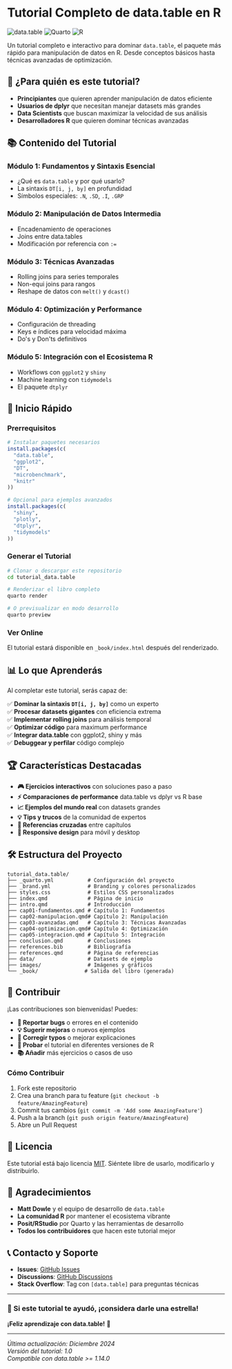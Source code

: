 # Tutorial Completo de data.table en R

![data.table](https://img.shields.io/badge/data.table-1.14%2B-2E8B57?style=for-the-badge)
![Quarto](https://img.shields.io/badge/Quarto-1.3%2B-276DC3?style=for-the-badge)
![R](https://img.shields.io/badge/R-4.0%2B-276DC3?style=for-the-badge)

Un tutorial completo e interactivo para dominar `data.table`, el paquete más rápido para manipulación de datos en R. Desde conceptos básicos hasta técnicas avanzadas de optimización.

## 🎯 ¿Para quién es este tutorial?

- **Principiantes** que quieren aprender manipulación de datos eficiente
- **Usuarios de dplyr** que necesitan manejar datasets más grandes
- **Data Scientists** que buscan maximizar la velocidad de sus análisis
- **Desarrolladores R** que quieren dominar técnicas avanzadas

## 📚 Contenido del Tutorial

### **Módulo 1: Fundamentos y Sintaxis Esencial**
- ¿Qué es `data.table` y por qué usarlo?
- La sintaxis `DT[i, j, by]` en profundidad
- Símbolos especiales: `.N`, `.SD`, `.I`, `.GRP`

### **Módulo 2: Manipulación de Datos Intermedia**
- Encadenamiento de operaciones
- Joins entre data.tables
- Modificación por referencia con `:=`

### **Módulo 3: Técnicas Avanzadas**
- Rolling joins para series temporales
- Non-equi joins para rangos
- Reshape de datos con `melt()` y `dcast()`

### **Módulo 4: Optimización y Performance**
- Configuración de threading
- Keys e índices para velocidad máxima
- Do's y Don'ts definitivos

### **Módulo 5: Integración con el Ecosistema R**
- Workflows con `ggplot2` y `shiny`
- Machine learning con `tidymodels`
- El paquete `dtplyr`

## 🚀 Inicio Rápido

### Prerrequisitos

```r
# Instalar paquetes necesarios
install.packages(c(
  "data.table",
  "ggplot2", 
  "DT",
  "microbenchmark",
  "knitr"
))

# Opcional para ejemplos avanzados
install.packages(c(
  "shiny",
  "plotly", 
  "dtplyr",
  "tidymodels"
))
```

### Generar el Tutorial

```bash
# Clonar o descargar este repositorio
cd tutorial_data.table

# Renderizar el libro completo
quarto render

# O previsualizar en modo desarrollo
quarto preview
```

### Ver Online

El tutorial estará disponible en `_book/index.html` después del renderizado.

## 📊 Lo que Aprenderás

Al completar este tutorial, serás capaz de:

✅ **Dominar la sintaxis `DT[i, j, by]`** como un experto  
✅ **Procesar datasets gigantes** con eficiencia extrema  
✅ **Implementar rolling joins** para análisis temporal  
✅ **Optimizar código** para maximum performance  
✅ **Integrar data.table** con ggplot2, shiny y más  
✅ **Debuggear y perfilar** código complejo  

## 🏆 Características Destacadas

- **🎮 Ejercicios interactivos** con soluciones paso a paso
- **⚡ Comparaciones de performance** data.table vs dplyr vs R base
- **📈 Ejemplos del mundo real** con datasets grandes
- **💡 Tips y trucos** de la comunidad de expertos
- **🔗 Referencias cruzadas** entre capítulos
- **📱 Responsive design** para móvil y desktop

## 🛠️ Estructura del Proyecto

```
tutorial_data.table/
├── _quarto.yml           # Configuración del proyecto
├── _brand.yml            # Branding y colores personalizados
├── styles.css            # Estilos CSS personalizados
├── index.qmd             # Página de inicio
├── intro.qmd             # Introducción
├── cap01-fundamentos.qmd # Capítulo 1: Fundamentos
├── cap02-manipulacion.qmd# Capítulo 2: Manipulación
├── cap03-avanzadas.qmd   # Capítulo 3: Técnicas Avanzadas
├── cap04-optimizacion.qmd# Capítulo 4: Optimización
├── cap05-integracion.qmd # Capítulo 5: Integración
├── conclusion.qmd        # Conclusiones
├── references.bib        # Bibliografía
├── references.qmd        # Página de referencias
├── data/                 # Datasets de ejemplo
├── images/               # Imágenes y gráficos
└── _book/               # Salida del libro (generada)
```

## 🤝 Contribuir

¡Las contribuciones son bienvenidas! Puedes:

- **🐛 Reportar bugs** o errores en el contenido
- **💡 Sugerir mejoras** o nuevos ejemplos
- **📝 Corregir typos** o mejorar explicaciones
- **🧪 Probar** el tutorial en diferentes versiones de R
- **📚 Añadir** más ejercicios o casos de uso

### Cómo Contribuir

1. Fork este repositorio
2. Crea una branch para tu feature (`git checkout -b feature/AmazingFeature`)
3. Commit tus cambios (`git commit -m 'Add some AmazingFeature'`)
4. Push a la branch (`git push origin feature/AmazingFeature`)
5. Abre un Pull Request

## 📝 Licencia

Este tutorial está bajo licencia [MIT](LICENSE). Siéntete libre de usarlo, modificarlo y distribuirlo.

## 🙏 Agradecimientos

- **Matt Dowle** y el equipo de desarrollo de `data.table`
- **La comunidad R** por mantener el ecosistema vibrante
- **Posit/RStudio** por Quarto y las herramientas de desarrollo
- **Todos los contribuidores** que hacen este tutorial mejor

## 📞 Contacto y Soporte

- **Issues**: [GitHub Issues](https://github.com/michal0091/tutorial_data.table/issues)
- **Discussions**: [GitHub Discussions](https://github.com/michal0091/tutorial_data.table/discussions)
- **Stack Overflow**: Tag con `[data.table]` para preguntas técnicas

---

### 🌟 Si este tutorial te ayudó, ¡considera darle una estrella!

**¡Feliz aprendizaje con data.table!** 🎉

---

*Última actualización: Diciembre 2024*  
*Versión del tutorial: 1.0*  
*Compatible con data.table >= 1.14.0*